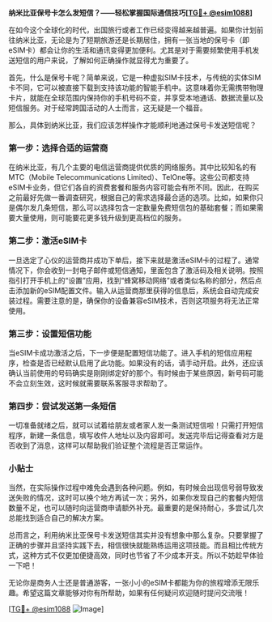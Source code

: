 **纳米比亚保号卡怎么发短信？——轻松掌握国际通信技巧[[TG💪+ @esim1088](https://t.me/s/esim1088)]**

在如今这个全球化的时代，出国旅行或者工作已经变得越来越普遍。如果你计划前往纳米比亚，无论是为了短期旅游还是长期居住，拥有一张当地的保号卡（即eSIM卡）都会让你的生活和通讯变得更加便利。尤其是对于需要频繁使用手机发送短信的用户来说，了解如何正确操作就显得尤为重要了。

首先，什么是保号卡呢？简单来说，它是一种虚拟SIM卡技术，与传统的实体SIM卡不同，它可以被直接下载到支持该功能的智能手机中。这意味着你无需携带物理卡片，就能在全球范围内保持你的手机号码不变，并享受本地通话、数据流量以及短信服务。对于经常跨国活动的人士而言，这无疑是一个福音。

那么，具体到纳米比亚，我们应该怎样操作才能顺利地通过保号卡发送短信呢？

### 第一步：选择合适的运营商

在纳米比亚，有几个主要的电信运营商提供优质的网络服务。其中比较知名的有MTC（Mobile Telecommunications Limited）、TelOne等。这些公司都支持eSIM卡业务，但它们各自的资费套餐和服务内容可能会有所不同。因此，在购买之前最好先做一番调查研究，根据自己的需求选择最合适的选项。比如，如果你只是偶尔发几条短信，那么可以选择包含一定数量免费短信包的基础套餐；而如果需要大量使用，则可能要花更多钱升级到更高档位的服务。

### 第二步：激活eSIM卡

一旦选定了心仪的运营商并成功下单后，接下来就是激活eSIM卡的过程了。通常情况下，你会收到一封电子邮件或短信通知，里面包含了激活码及相关说明。按照指引打开手机上的“设置”应用，找到“蜂窝移动网络”或者类似名称的部分，然后点击添加新的eSIM配置文件。输入从运营商那里获得的信息后，系统会自动完成安装过程。需要注意的是，确保你的设备兼容eSIM技术，否则这项服务将无法正常使用。

### 第三步：设置短信功能

当eSIM卡成功激活之后，下一步便是配置短信功能了。进入手机的短信应用程序，检查是否已经默认启用了此功能。如果没有的话，请手动开启。此外，还应该确认当前使用的号码确实是刚刚绑定好的那个。有时候由于某些原因，新号码可能不会立刻生效，这时候就需要联系客服寻求帮助了。

### 第四步：尝试发送第一条短信

一切准备就绪之后，就可以试着给朋友或者家人发一条测试短信啦！只需打开短信程序，新建一条信息，填写收件人地址以及内容即可。发送完毕后记得查看对方是否收到了消息，这样可以帮助我们验证整个流程是否正常运作。

### 小贴士

当然，在实际操作过程中难免会遇到各种问题。例如，有时候会出现信号弱导致发送失败的情况，这时可以换个地方再试一次；另外，如果你发现自己的套餐内短信数量不足，也可以随时向运营商申请额外补充。最重要的是保持耐心，多尝试几次总能找到适合自己的解决方案。

总而言之，利用纳米比亚保号卡发送短信其实并没有想象中那么复杂。只要掌握了正确的步骤并且坚持实践下去，相信很快就能熟练运用这项技能。而且相比传统方式，这种方式不仅更加便捷高效，同时也节省了不少成本开支。所以不妨趁早体验一下吧！

无论你是商务人士还是普通游客，一张小小的eSIM卡都能为你的旅程增添无限乐趣。希望这篇文章能够对你有所帮助，如果有任何疑问欢迎随时提问交流哦！

[[TG💪+ @esim1088](https://t.me/s/esim1088) ![Image](https://i.postimg.cc/4NQfJmqS/Snipaste-2025-05-13-00-14-12.png)]